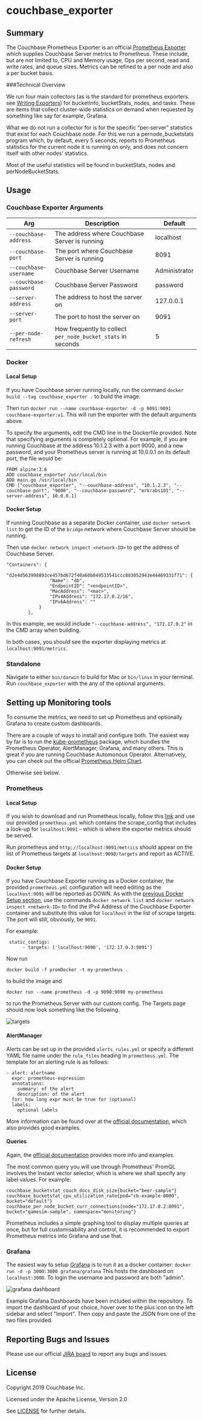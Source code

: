 # couchbase_exporter

## Summary

The Couchbase Prometheus Exporter is an official [Prometheus Exporter](https://prometheus.io/docs/instrumenting/exporters/) which supplies Couchbase Server metrics to Prometheus.
These include, but are not limited to, CPU and Memory usage, Ops per second, read and write rates, and queue sizes. 
Metrics can be refined to a per node and also a per bucket basis. 

###Technical Overview

We run four main collectors (as is the standard for prometheus exporters. see [Writing Exporters](https://prometheus.io/docs/instrumenting/writing_exporters/)) for bucketInfo, bucketStats, nodes, and tasks. These are items that collect cluster-wide statistics on demand when requested by something like say for example, Grafana. 

What we do not run a collector for is for the specific “per-server” statistics that exist for each Couchbase node. For this we run a pernode_bucketstats program which, by default, every 5 seconds, reports to Prometheus statistics for the current node it is running on only, and does not concern itself with other nodes’ statistics. 

Most of the useful statistics will be found in bucketStats, nodes and perNodeBucketStats. 

## Usage

### Couchbase Exporter Arguments
| Arg | Description | Default |
| ------- | ------- | ------------|
| `--couchbase-address` | The address where Couchbase Server is running | localhost  |
| `--couchbase-port` | The port where Couchbase Server is running | 8091  |
| `--couchbase-username` | Couchbase Server Username | Administrator |
| `--couchbase-password` | Couchbase Server Password | password |
| `--server-address` | The address to host the server on | 127.0.0.1 | 
| `--server-port` | The port to host the server on | 9091 |
| `--per-node-refresh` | How frequently to collect `per_node_bucket_stats` in seconds | 5 |

### Docker

#### Local Setup

If you have Couchbase server running locally, run the command `docker build --tag couchbase_exporter .` to build the image.

Then run `docker run --name couchbase-exporter -d -p 9091:9091 couchbase-exporter:v1`.
This will run the exporter with the default arguments above.

To specify the arguments, edit the CMD line in the Dockerfile provided. Note that specifying arguments is completely optional.
For example, if you are running Couchbase at the address 10.1.2.3 with a port 9000, and a new password, 
and your Prometheus server is running at 10.0.0.1 on its default port, the file would be:

```
FROM alpine:3.6
ADD couchbase_exporter /usr/local/bin
ADD main.go /usr/local/bin
CMD ["couchbase_exporter", "--couchbase-address", "10.1.2.3", "--couchbase-port", "9000", "--couchbase-password", "mrkrabs101", "--server-address", 10.0.0.1]
```
#### Docker Setup

If running Couchbase as a separate Docker container, use `docker network list` to 
get the ID of the `bridge` network where Couchbase Server should be running.

Then use `docker network inspect <network-ID>` to get the address of Couchbase Server.

```
"Containers": {
            "d2e4d563998893ce457bd672f40a60b849533541ccc883052943e44469331f71": {
                "Name": "db",
                "EndpointID": "<endpointID>",
                "MacAddress": "<mac>",
                "IPv4Address": "172.17.0.2/16",
                "IPv6Address": ""
            }
        },
```

In this example, we would include `"--couchbase-address", "172.17.0.2"` in the CMD array when building.

In both cases, you should see the exporter displaying metrics at `localhost:9091/metrics`.

### Standalone
Navigate to either `bin/darwin` to build for Mac or `bin/linux` in your terminal.
Run `couchbase_exporter` with the any of the optional arguments.

## Setting up Monitoring tools

To consume the metrics, we need to set up Prometheus and optionally Grafana to create custom dashboards.

There are a couple of ways to install and configure both. 
The easiest way by far is to run the [kube-prometheus](https://github.com/coreos/kube-prometheus) package, which bundles 
the Prometheus Operator, AlertManager, Grafana, and many others. This is great if you are running Couchbase Automonous Operator.
Alternatively, you can check out the official [Prometheus Helm Chart](https://github.com/helm/charts/tree/master/stable/prometheus).  

Otherwise see below.

### Prometheus

#### Local Setup

If you wish to download and run Prometheus locally, follow this [link](https://prometheus.io/download/) and 
use our provided `prometheus.yml` which contains the scrape_config that includes a look-up for `localhost:9091` - 
which is where the exporter metrics should be served.

Run prometheus and `http://localhost:9091/metrics` should appear on the list of Prometheus targets at `localhost:9090/targets` 
and report as ACTIVE.

#### Docker Setup

If you have Couchbase Exporter running as a Docker container, the provided `prometheus.yml` configuration will need editing
as the `localhost:9091` will be reported as DOWN. As with the [previous Docker Setup section](link), use the commands 
`docker network list` and `docker network inspect <network-ID>` to find the IPv4 Address of the Couchbase Exporter container and 
substitute this value for `localhost` in the list of scrape targets. The port will still, obviously, be `9091`.

For example:
```
 static_configs:
      - targets: ['localhost:9090', '172.17.0.3:9091']
```
Now run 

`docker build -f promDocker -t my-prometheus .` 

to build the image and

`docker run --name prometheus -d -p 9090:9090 my-prometheus` 

to run the Prometheus Server with our custom config.
The Targets page should now look something like the following.

![targets](img/targets.png)

#### AlertManager

Alerts can be set up in the provided `alerts_rules.yml` or specify a different YAML file name under the 
`rule_files` heading in `prometheus.yml`. The template for an alerting rule is as follows:

```
- alert: alertname
  expr: prometheus-expression
  annotations:
    summary: of the alert
    description: of the alert
  for: how long expr must be true for (optional)
  labels:
    optional labels
```

More information can be found over at the [official documentation](https://prometheus.io/docs/alerting/overview/), 
which also provides good examples. 

#### Queries

Again, the [official documentation](https://prometheus.io/docs/prometheus/latest/querying/basics/) provides more info and
examples.

The most common query you will use through Prometheus' PromQL involves the Instant vector selector, which is where 
we shall specify any label values. For example:

```
couchbase_bucketstat_couch_docs_disk_size{bucket="beer-sample"}
couchbase_bucketstat_cpu_utilization_rate{pod="cb-example-0000", bucket="default"}
couchbase_per_node_bucket_curr_connections{node="172.17.0.2:8091", bucket="gamesim-sample", namespace="monitoring"}
```

Prometheus includes a simple graphing tool to display multiple queries at once, but for full
customisability and control, it is recommended to export Prometheus metrics into Grafana and use that. 

### Grafana

The easiest way to setup [Grafana](https://github.com/grafana/grafana) is to run it as a docker container:
`docker run -d -p 3000:3000 grafana/grafana`
This hosts the dashboard on `localhost:3000`. To login the username and password are both "admin".

![grafana dashboard](img/grafana.png)

Example Grafana Dashboards have been included within the repository. To import the dashboard of your choice, 
hover over to the plus icon on the left sidebar and select "Import". Then copy and paste the JSON from 
one of the two files provided.


## Reporting Bugs and Issues
Please use our official [JIRA board](https://issues.couchbase.com/projects/PE/issues/?filter=allopenissues) to report any bugs and issues. 

## License

Copyright 2019 Couchbase Inc.

Licensed under the Apache License, Version 2.0

See [LICENSE](https://github.com/couchbase/couchbase_exporter/blob/master/LICENSE) for further details.
